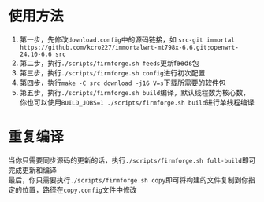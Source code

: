 # 使用方法
1. 第一步，先修改`download.config`中的源码链接，如 `src-git immortal https://github.com/kcro227/immortalwrt-mt798x-6.6.git;openwrt-24.10-6.6 src`
2. 第二步，执行`./scripts/firmforge.sh feeds`更新feeds包
3. 第三步，执行`./scripts/firmforge.sh config`进行初次配置
4. 第四步，执行`make -C src download -j16 V=s`下载所需要的软件包
5. 第五步，执行`./scripts/firmforge.sh build`编译，默认线程数为核心数，你也可以使用`BUILD_JOBS=1 ./scripts/firmforge.sh build`进行单线程编译

# 重复编译
当你只需要同步源码的更新的话，执行`./scripts/firmforge.sh full-build`即可完成更新和编译   
最后，你只需要执行`./scripts/firmforge.sh copy`即可将构建的文件复制到你指定的位置，路径在`copy.config`文件中修改
